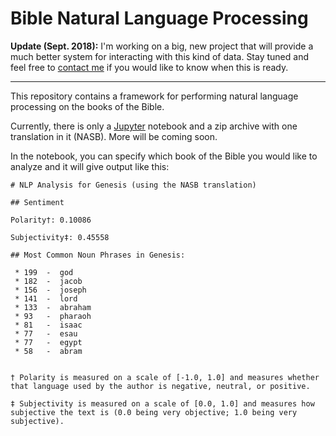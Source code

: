 # Bible Natural Language Processing

**Update (Sept. 2018):** I'm working on a big, new project that will provide a much better system for interacting with this kind of data. Stay tuned and feel free to [contact me](https://hightower.space/contact/) if you would like to know when this is ready.

---

This repository contains a framework for performing natural language processing on the books of the Bible.

Currently, there is only a [Jupyter](https://jupyter.org/) notebook and a zip archive with one translation in it (NASB). More will be coming soon.

In the notebook, you can specify which book of the Bible you would like to analyze and it will give output like this:

```
# NLP Analysis for Genesis (using the NASB translation)

## Sentiment

Polarity†: 0.10086

Subjectivity‡: 0.45558

## Most Common Noun Phrases in Genesis:

 * 199  -  god
 * 182  -  jacob
 * 156  -  joseph
 * 141  -  lord
 * 133  -  abraham
 * 93   -  pharaoh
 * 81   -  isaac
 * 77   -  esau
 * 77   -  egypt
 * 58   -  abram


† Polarity is measured on a scale of [-1.0, 1.0] and measures whether that language used by the author is negative, neutral, or positive.

‡ Subjectivity is measured on a scale of [0.0, 1.0] and measures how subjective the text is (0.0 being very objective; 1.0 being very subjective).
```
